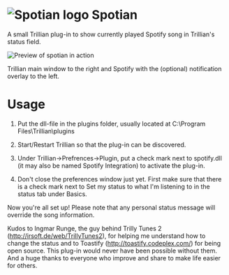 # ![Spotian logo](http://adolphsson.se/media/2995/spotian.png) Spotian

A small Trillian plug-in to show currently played Spotify song in Trillian's status field.

![Preview of spotian in action](http://adolphsson.se/media/3382/spotifyintegration_preview.png)

Trillian main window to the right and Spotify with the (optional) notification overlay to the left.

Usage
=====

1. Put the dll-file in the plugins folder, usually located at C:\Program Files\Trillian\plugins

2. Start/Restart Trillian so that the plug-in can be discovered.

3. Under Trillian->Prefrences->Plugin, put a check mark next to spotify.dll (it may also be named Spotify Integration) to activate the plug-in.

4. Don't close the preferences window just yet. First make sure that there is a check mark next to Set my status to what I'm listening to in the status tab under Basics.

Now you're all set up! Please note that any personal status message will override the song information.


Kudos to Ingmar Runge, the guy behind Trilly Tunes 2 (http://irsoft.de/web/TrillyTunes2), for helping me understand how to change the status and to Toastify (http://toastify.codeplex.com/) for being open source. This plug-in would never have been possible without them. And a huge thanks to everyone who improve and share to make life easier for others.
